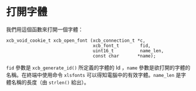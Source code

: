 打開字體
===
我們用這個函數來打開一個字體：

    xcb_void_cookie_t xcb_open_font (xcb_connection_t *c,
                                     xcb_font_t        fid,
                                     uint16_t          name_len,
                                     const char       *name);

`fid` 參數是 `xcb_generate_id()` 所定義的字體的 Id ，`name` 參數是欲打開的字體的名稱。在終端中使用命令 `xlsfonts` 可以得知電腦中的有效字體。`name_len` 是字體名稱的長度（由 `strlen()` 給出）。
